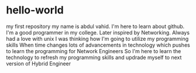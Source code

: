 # hello-world
my first repository
my name is abdul vahid. I'm here to learn about github.
I'm a good programmer in my college. Later inspired by Networking.
Always had a love with unix
I was thinking how I'm going to utilize my programming skills
When time changes lots of advancements in technology which pushes to learn the programming for Network Engineers
So I'm here to learn the technology to refresh my programming skills and updrade myself to next version of Hybrid Engineer

